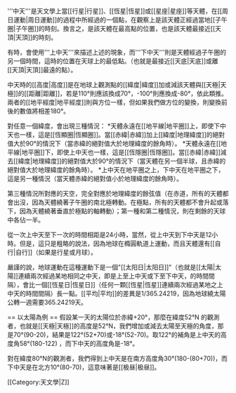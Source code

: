 '''中天'''是天文學上當[[行星|行星]]、[[恆星|恆星]]或[[星座|星座]]等天體，在[[周日運動|周日運動]]的過程中所經過的一個點，在觀察上是該天體正經過當地[[子午圈|子午圈]]的時刻。換言之，是該天體在最高點的位置，也是該天體最接近[[天頂|天頂]]的時刻。

有時，會使用'''上中天'''來描述上述的現象，而'''下中天'''則是天體經過子午圈的另一個時間，這時的位置在天球上的最低點。（也就是最接近[[天底|天底]]或離[[天頂|天頂]]最遠的點）。

中天時的[[高度|高度]]是在地球上觀測點的[[緯度|緯度]]加或減該天體與[[天極|天極]]的[[距離|距離]]，若是110°則應該換成70°，-100°則應換成-80°，依此類推。兩者的[[地平經度|地平經度]]則與方位一樣，但如果我們做方位的變換，則變換前後的數值將相差180°。

對任意一個緯度，會出現三種情況：
*天體永遠在[[地平線|地平圈]]上，即使下中天也一樣，這是[[恆顯圈|恆顯圈]]。當[[赤緯|赤緯]]加上[[緯度|地理緯度]]的絕對值大於90°的情況下（當赤緯的絕對值大於地理緯度的餘角時）。
*天體永遠在[[地平線|地平圈]]下，即使上中天也一樣，這是[[恆隱圈|恆隱圈]]。當[[赤緯|赤緯]]減去[[緯度|地理緯度]]的絕對值大於90°的情況下（當天體在另一個半球，且赤緯的絕對值大於地理緯度的餘角時）。
*上中天在地平圈之上，下中天在地平圈之下，這是另一種情況（當天體赤緯的絕對值小於地理緯度的餘角時）。

第三種情況所對應的天空，完全對應於地理緯度的餘弦值（在赤道，所有的天體都會出沒，因為天體繞著子午圈的南北極轉動。在極點，所有的天體都不會升起或落下，因為天體繞著垂直於極點的軸轉動）；第一種和第二種情況，則在剩餘的天球中各佔一半。

從一次上中天至下一次的時間相距是24小時，當然，從上中天到下中天是12小時。但是，這只是粗略的說法，因為地球在橢圓軌道上運動，而且天體還有[[自行|自行]]（如果是行星或月球）。

嚴謹的說，地球運動在這種運動下是一個"[[太阳日|太阳日]]"（也就是[[太陽|太陽]]連續兩次經過某地相同之中天，即是上至上中天或下至下中天，的時間間隔），會比一個[[恆星日|恆星日]]（任何一顆[[恆星|恆星]]連續兩次經過某地之上中天的時間間隔）長一點。[[平均|平均]]的差異是1/365.24219，因為地球繞太陽公轉一週需要365.24219天。

== 以太陽為例 ==
假設某一天的太陽位於赤緯+20°，那麼在緯度52°N 的觀測者，也就是[[天極|天極]]的高度是52°N，我們增加或減去太陽至天極的角度，那是70°(90-20)，結果是122°(52+70)或-18°(52-70)。取122°的補角是上中天的高度角58°(180-122) ，而下中天的高度角是-18°。

對在緯度80°N的觀測者，我們得到上中天是在南方高度角30°(180-(80+70))，而下中天是在北方10°(80-70)，這意味著是[[极昼|极昼]]。

[[Category:天文學|Z]]